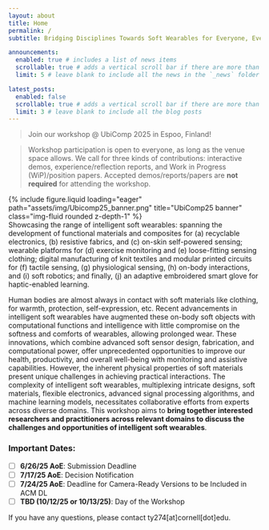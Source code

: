 ```yaml
---
layout: about
title: Home
permalink: /
subtitle: Bridging Disciplines Towards Soft Wearables for Everyone, Everywhere.

announcements:
  enabled: true # includes a list of news items
  scrollable: true # adds a vertical scroll bar if there are more than 3 news items
  limit: 5 # leave blank to include all the news in the `_news` folder

latest_posts:
  enabled: false
  scrollable: true # adds a vertical scroll bar if there are more than 3 new posts items
  limit: 3 # leave blank to include all the blog posts
---
```

> Join our workshop @ UbiComp 2025 in Espoo, Finland!

> Workshop participation is open to everyone, as long as the venue space allows. We call for three kinds of contributions: interactive demos, experience/reflection reports, and Work in Progress (WiP)/position papers. Accepted demos/reports/papers are **not required** for attending the workshop.
<div class="row">
    <div class="col-sm mt-3 mt-md-0">
        {% include figure.liquid loading="eager" path="assets/img/Ubicomp25_banner.png" title="UbiComp25 banner" class="img-fluid rounded z-depth-1" %}
    </div>
</div>
<div class="caption">
    Showcasing the range of intelligent soft wearables: spanning the development of functional materials and composites for (a) recyclable electronics, (b) resistive fabrics, and (c) on-skin self-powered sensing; wearable platforms for (d) exercise monitoring and (e) loose-fitting sensing clothing; digital manufacturing of knit textiles and modular printed circuits for (f) tactile sensing, (g) physiological sensing, (h) on-body interactions, and (i) soft robotics; and finally, (j) an adaptive embroidered smart glove for haptic-enabled learning.
</div>


Human bodies are almost always in contact with soft materials like clothing, for warmth, protection, self-expression, etc. Recent advancements in intelligent soft wearables have augmented these on-body soft objects with computational functions and intelligence with little compromise on the softness and comforts of wearables, allowing prolonged wear. These innovations, which combine advanced soft sensor design, fabrication, and computational power, offer unprecedented opportunities to improve our health, productivity, and overall well-being with monitoring and assistive capabilities. However, the inherent physical properties of soft materials present unique challenges in achieving practical interactions. The complexity of intelligent soft wearables, multiplexing intricate designs, soft materials, flexible electronics, advanced signal processing algorithms, and machine learning models, necessitates collaborative efforts from experts across diverse domains. This workshop aims to **bring together interested researchers and practitioners across relevant domains to discuss the challenges and opportunities of intelligent soft wearables**.

### Important Dates:
* [ ] **6/26/25 AoE**: Submission Deadline
* [ ] **7/17/25 AoE**: Decision Notification
* [ ] **7/24/25 AoE**: Deadline for Camera-Ready Versions to be Included in ACM DL 
* [ ] **TBD (10/12/25 or 10/13/25)**: Day of the Workshop 

If you have any questions, please contact ty274[at]cornell[dot]edu.